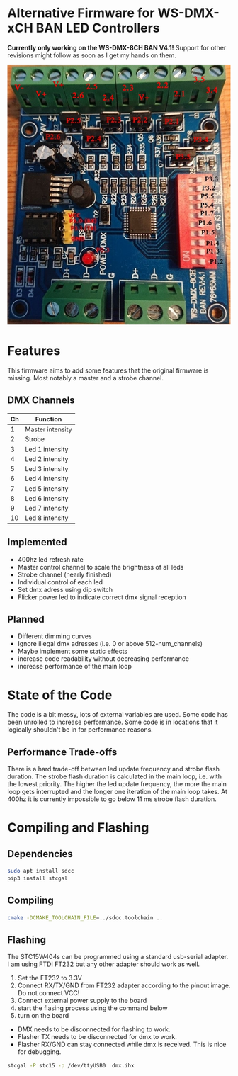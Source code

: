 # Alternative Firmware for WS-DMX-xCH BAN LED Controllers
**Currently only working on the WS-DMX-8CH BAN V4.1!** Support for other revisions might follow as soon as I get my hands on them.

![Alt text](programmer_pinout.jpg?raw=true "WS-DMX-8ch BAN pinout")

# Features
This firmware aims to add some features that the original firmware is missing. Most notably a master and a strobe channel.

## DMX Channels

|Ch | Function|
|---|---------|
|1 | Master intensity |
|2 | Strobe |
|3 | Led 1 intensity | 
|4 | Led 2 intensity | 
|5 | Led 3 intensity | 
|6 | Led 4 intensity | 
|7 | Led 5 intensity | 
|8 | Led 6 intensity | 
|9 | Led 7 intensity | 
|10 | Led 8 intensity | 

## Implemented
* 400hz led refresh rate
* Master control channel to scale the brightness of all leds
* Strobe channel (nearly finished)
* Individual control of each led
* Set dmx adress using dip switch
* Flicker power led to indicate correct dmx signal reception

## Planned
* Different dimming curves
* Ignore illegal dmx adresses (i.e. 0 or above 512-num_channels)
* Maybe implement some static effects
* increase code readability without decreasing performance
* increase performance of the main loop


# State of the Code
The code is a bit messy, lots of external variables are used.
Some code has been unrolled to increase performance.
Some code is in locations that it logically shouldn't be in for performance reasons.

## Performance Trade-offs
There is a hard trade-off between led update frequency and strobe flash duration.
The strobe flash duration is calculated in the main loop, i.e. with the lowest priority.
The higher the led update frequency, the more the main loop gets interrupted and the longer
one iteration of the main loop takes. At 400hz it is currently impossible to go below 11 ms strobe flash duration.



# Compiling and Flashing
## Dependencies
```bash
sudo apt install sdcc
pip3 install stcgal
```
## Compiling
```bash
cmake -DCMAKE_TOOLCHAIN_FILE=../sdcc.toolchain ..
```

## Flashing
The STC15W404s can be programmed using a standard usb-serial adapter.
I am using FTDI FT232 but any other adapter should work as well.

1. Set the FT232 to 3.3V
2. Connect RX/TX/GND from FT232 adapter according to the pinout image. Do not connect VCC!
3. Connect external power supply to the board
4. start the flasing process using the command below
5. turn on the board

- DMX needs to be disconnected for flashing to work.
- Flasher TX needs to be disconnected for dmx to work.
- Flasher RX/GND can stay connected while dmx is received. This is nice for debugging.


```bash
stcgal -P stc15 -p /dev/ttyUSB0  dmx.ihx
```




